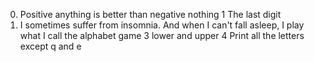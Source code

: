 0. Positive anything is better than negative nothing
1 The last digit
2. I sometimes suffer from insomnia. And when I can't fall asleep, I play what I call the alphabet game
3 lower and upper
4 Print all the letters except q and e

